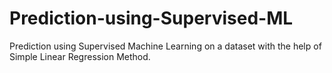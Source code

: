 # Prediction-using-Supervised-ML

Prediction using Supervised Machine Learning on a dataset with the help of Simple Linear Regression Method.

